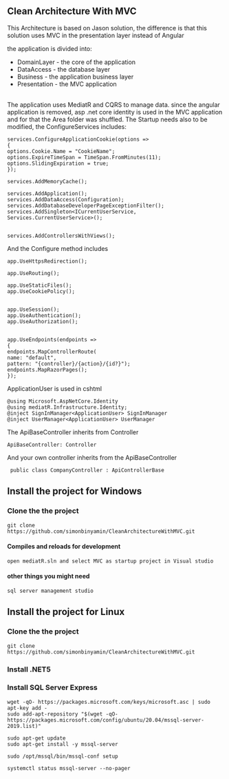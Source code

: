 ## Clean Architecture With MVC

This Architecture is based on Jason solution, the difference is that this solution uses MVC in the presentation layer instead of Angular

the application is divided into:
* DomainLayer - the core of the application
* DataAccess - the database layer
* Business - the application business layer
* Presentation - the MVC application
<br />
The application uses MediatR and CQRS to manage data. since the angular application is removed, asp .net core identity is used in the MVC application and for that the Area folder was shuffled. The Startup needs also to be modified, the ConfigureServices includes:

```
services.ConfigureApplicationCookie(options =>
{
options.Cookie.Name = "CookieName";
options.ExpireTimeSpan = TimeSpan.FromMinutes(11);
options.SlidingExpiration = true;
});

services.AddMemoryCache();

services.AddApplication();
services.AddDataAccess(Configuration);
services.AddDatabaseDeveloperPageExceptionFilter();
services.AddSingleton<ICurrentUserService, Services.CurrentUserService>();


services.AddControllersWithViews();
```

And the Configure method includes

```
app.UseHttpsRedirection();

app.UseRouting();

app.UseStaticFiles();
app.UseCookiePolicy();


app.UseSession();
app.UseAuthentication();
app.UseAuthorization();


app.UseEndpoints(endpoints =>
{
endpoints.MapControllerRoute(
name: "default",
pattern: "{controller}/{action}/{id?}");
endpoints.MapRazorPages();
});
```
ApplicationUser is used in cshtml

```
@using Microsoft.AspNetCore.Identity
@using mediatR.Infrastructure.Identity;
@inject SignInManager<ApplicationUser> SignInManager
@inject UserManager<ApplicationUser> UserManager 
```

The ApiBaseController inherits from Controller

```
ApiBaseController: Controller 
```

And your own controller inherits from the ApiBaseController

```
 public class CompanyController : ApiControllerBase 
```

## Install the project for Windows

### Clone the the project 

```
git clone https://github.com/simonbinyamin/CleanArchitectureWithMVC.git
```

#### Compiles and reloads for development

```
open mediatR.sln and select MVC as startup project in Visual studio
```

#### other things you might need

```
sql server management studio
```

## Install the project for Linux
### Clone the the project 

```
git clone https://github.com/simonbinyamin/CleanArchitectureWithMVC.git
```

### Install .NET5 
### Install SQL Server Express

```
wget -qO- https://packages.microsoft.com/keys/microsoft.asc | sudo apt-key add -
sudo add-apt-repository "$(wget -qO- https://packages.microsoft.com/config/ubuntu/20.04/mssql-server-2019.list)"

sudo apt-get update
sudo apt-get install -y mssql-server

sudo /opt/mssql/bin/mssql-conf setup

systemctl status mssql-server --no-pager
```
